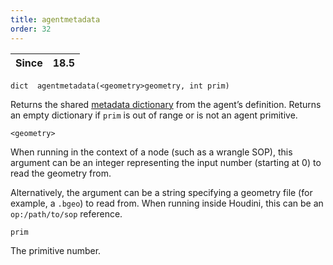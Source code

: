 ```yaml
---
title: agentmetadata
order: 32
---
```

| Since | 18.5 |
| --- | --- |

`dict  agentmetadata(<geometry>geometry, int prim)`

Returns the shared [metadata dictionary](../../crowds/agents.html#metadata) from the agent’s definition.
Returns an empty dictionary if `prim` is out of range or is not an agent primitive.

`<geometry>`

When running in the context of a node (such as a wrangle SOP), this argument can be an integer representing the input number (starting at 0) to read the geometry from.

Alternatively, the argument can be a string specifying a geometry file (for example, a `.bgeo`) to read from. When running inside Houdini, this can be an `op:/path/to/sop` reference.

`prim`

The primitive number.
